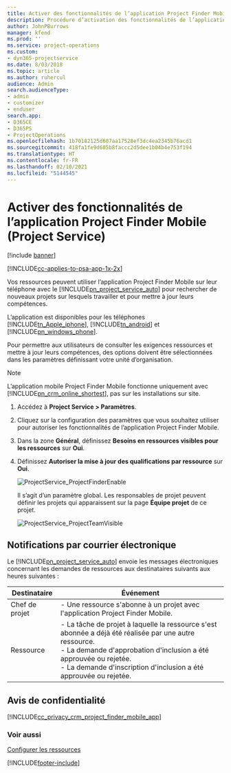 ```yaml
---
title: Activer des fonctionnalités de l’application Project Finder Mobile
description: Procédure d’activation des fonctionnalités de l’application Project Finder Mobile pour Project Service
author: JohnPBurrows
manager: kfend
ms.prod: ''
ms.service: project-operations
ms.custom:
- dyn365-projectservice
ms.date: 8/03/2018
ms.topic: article
ms.author: ruhercul
audience: Admin
search.audienceType:
- admin
- customizer
- enduser
search.app:
- D365CE
- D365PS
- ProjectOperations
ms.openlocfilehash: 1b70182125d607aa17528ef3dc4ea2345b76acd1
ms.sourcegitcommit: 418fa1fe9d605b8faccc2d5dee1b04b4e753f194
ms.translationtype: HT
ms.contentlocale: fr-FR
ms.lasthandoff: 02/10/2021
ms.locfileid: "5144545"
---
```

# <a name="enable-project-finder-mobile-app-features-project-service"></a>Activer des fonctionnalités de l’application Project Finder Mobile (Project Service)

[!include [banner](../includes/psa-now-project-operations.md)]

[!INCLUDE[cc-applies-to-psa-app-1x-2x](../includes/cc-applies-to-psa-app-1x-2x.md)]

Vos ressources peuvent utiliser l’application Project Finder Mobile sur leur téléphone avec le [!INCLUDE[pn_project_service_auto](../includes/pn-project-service-auto.md)] pour rechercher de nouveaux projets sur lesquels travailler et pour mettre à jour leurs compétences.  
  
 L’application est disponibles pour les téléphones [!INCLUDE[tn_Apple_iphone](../includes/tn-apple-iphone.md)], [!INCLUDE[tn_android](../includes/tn-android.md)] et [!INCLUDE[pn_windows_phone](../includes/pn-windows-phone.md)].  
    
 Pour permettre aux utilisateurs de consulter les exigences ressources et mettre à jour leurs compétences, des options doivent être sélectionnées dans les paramètres définissant votre unité d’organisation.
  
> [!NOTE]
>  L’application mobile Project Finder Mobile fonctionne uniquement avec [!INCLUDE[pn_crm_online_shortest](../includes/pn-crm-online-shortest.md)], pas sur les installations sur site.  
  
1. Accédez à **Project Service > Paramètres**.  
  
2. Cliquez sur la configuration des paramètres que vous souhaitez utiliser pour autoriser les fonctionnalités de l’application Project Finder Mobile.  
  
3. Dans la zone **Général**, définissez **Besoins en ressources visibles pour les ressources** sur **Oui**.  
  
4. Définissez **Autoriser la mise à jour des qualifications par ressource** sur **Oui**.  
  
   ![ProjectService_ProjectFinderEnable](../psa/media/project-service-project-finder-enable.png "ProjectService_ProjectFinderEnable")  
  
   Il s’agit d’un paramètre global. Les responsables de projet peuvent définir les projets qui apparaissent sur la page **Équipe projet** de ce projet.  
  
   ![ProjectService_ProjectTeamVisible](../psa/media/project-service-project-team-visible.png "ProjectService_ProjectTeamVisible")  
  
## <a name="email-notifications"></a>Notifications par courrier électronique  
 Le [!INCLUDE[pn_project_service_auto](../includes/pn-project-service-auto.md)] envoie les messages électroniques concernant les demandes de ressources aux destinataires suivants aux heures suivantes :  
  
|Destinataire|Événement|  
|---------------|-----------|  
|Chef de projet|- Une ressource s'abonne à un projet avec l'application Project Finder Mobile.|  
|Ressource|- La tâche de projet à laquelle la ressource s'est abonnée a déjà été réalisée par une autre ressource.<br />- La demande d'approbation d'inclusion a été approuvée ou rejetée.<br />- La demande d'inscription d'inclusion a été approuvée ou rejetée.|  
  
## <a name="privacy-notice"></a>Avis de confidentialité  
 [!INCLUDE[cc_privacy_crm_project_finder_mobile_app](../includes/cc-privacy-crm-project-finder-mobile-app.md)]  
  
### <a name="see-also"></a>Voir aussi  
 [Configurer les ressources](../psa/set-up-resources.md)


[!INCLUDE[footer-include](../includes/footer-banner.md)]